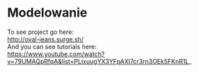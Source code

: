 # Modelowanie<br/>
To see project go here:<br/>
http://oval-jeans.surge.sh/ <br/>
And you can see tutorials here:<br/>
https://www.youtube.com/watch?v=79UMAQpRfqA&list=PLixuugYX3YFpAXl7cr3rn3OEk5FKnR1L_
